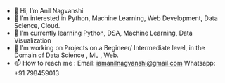 - 👋 Hi, I’m Anil Nagvanshi
- 👀 I’m interested in Python, Machine Learning, Web Development, Data Science, Cloud.
- 🌱 I’m currently learning Python, DSA, Machine Learning, Data Visualization
- 💞️ I’m working on Projects on a Begineer/ Intermediate level, in the Domain of Data Science , ML , Web.
- 📫 How to reach me :
        Email: iamanilnagvanshi@gmail.com
        Whatsapp: +91 798459013

<!---
Kakashi27/Kakashi27 is a ✨ special ✨ repository because its `README.md` (this file) appears on your GitHub profile.
You can click the Preview link to take a look at your changes.
--->
